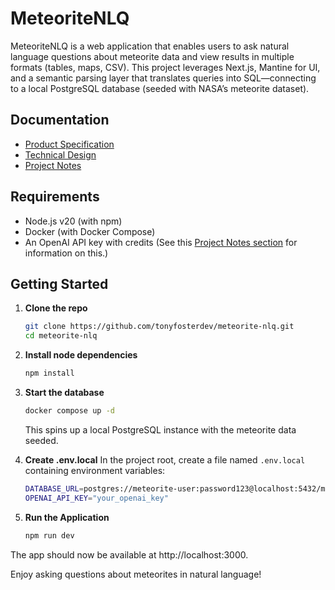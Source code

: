 # MeteoriteNLQ

MeteoriteNLQ is a web application that enables users to ask natural language questions about meteorite data and view results in multiple formats (tables, maps, CSV). This project leverages Next.js, Mantine for UI, and a semantic parsing layer that translates queries into SQL—connecting to a local PostgreSQL database (seeded with NASA’s meteorite dataset).

## Documentation

- [Product Specification](./docs/PRODUCT_SPEC.md)
- [Technical Design](./docs/TECHNICAL_DESIGN.md)
- [Project Notes](./docs/PROJECT_NOTES.md)

## Requirements

- Node.js v20 (with npm)
- Docker (with Docker Compose)
- An OpenAI API key with credits (See this [Project Notes section](docs/PROJECT_NOTES.md#a-note-on-openai-api-keys) for information on this.) 

## Getting Started

1. **Clone the repo**  
   ```bash
   git clone https://github.com/tonyfosterdev/meteorite-nlq.git
   cd meteorite-nlq
   ```
1. **Install node dependencies**
   ```bash
   npm install
   ```
1. **Start the database**
   ```bash
   docker compose up -d
   ```
   This spins up a local PostgreSQL instance with the meteorite data seeded.
1. **Create .env.local**
In the project root, create a file named `.env.local` containing environment variables:

   ```bash
   DATABASE_URL=postgres://meteorite-user:password123@localhost:5432/meteorites
   OPENAI_API_KEY="your_openai_key"
   ```
1. **Run the Application**
   ```bash
   npm run dev
   ```

The app should now be available at http://localhost:3000.


Enjoy asking questions about meteorites in natural language!




   